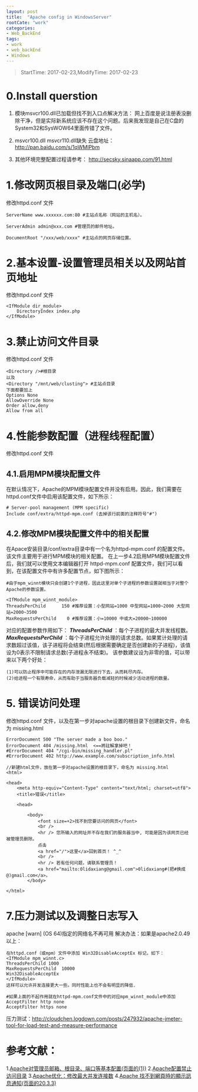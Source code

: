 ```yaml
---
layout: post
title:  "Apache config in WindowsServer"
rootCate: "work"
categories:
- Web_BackEnd
tags:
- work
- web_backEnd  
- Windows
---
```


> StartTime: 2017-02-23,ModifyTime: 2017-02-23

<!---more--->

# 0.Install querstion
1. 模块msvcr100.dll已加载但找不到入口点解决方法：
网上百度是说注册表没删除干净，但是实际新系统应该不存在这个问题。后来我发现是自己在C盘的System32和SysWOW64里面传错了文件。

2. msvcr100.dll   msvcr110.dll缺失
云盘地址：http://pan.baidu.com/s/1qWMlPbm

3. 其他环境完整配置过程请参考：
http://secsky.sinaapp.com/91.html

# 1.修改网页根目录及端口(必学)
修改httpd.conf 文件
```
ServerName www.xxxxxx.com:80 #主站点名称（网站的主机名）。

ServerAdmin admin@xxx.com #管理员的邮件地址。

DocumentRoot "/xxx/web/xxxx" #主站点的网页存储位置。
```
# 2.基本设置-设置管理员相关以及网站首页地址
修改httpd.conf 文件
```
<IfModule dir_module>
    DirectoryIndex index.php
</IfModule>
```
# 3.禁止访问文件目录
修改httpd.conf 文件
```
<Directory />#根目录
以及
<Directory "/mnt/web/clusting"> #主站点目录
下面都要加上
Options None
AllowOverride None
Order allow,deny
Allow from all
```
# 4.性能参数配置（进程线程配置）
修改httpd.conf 文件
## 4.1.启用MPM模块配置文件

在默认情况下，Apache的MPM模块配置文件并没有启用。因此，我们需要在httpd.conf文件中启用该配置文件，如下所示：
```
# Server-pool management (MPM specific)
Include conf/extra/httpd-mpm.conf (去掉该行前面的注释符号"#")
```
## 4.2.修改MPM模块配置文件中的相关配置
在Apace安装目录/conf/extra目录中有一个名为httpd-mpm.conf 的配置文件。该文件主要用于进行MPM模块的相关配置。
在上一步4.2启用MPM模块配置文件后，我们就可以使用文本编辑器打开 httpd-mpm.conf 配置文件，我们可以看到，在该配置文件中有许多<IfModule>配置节点，如下图所示：
```
#由于mpm_winnt模块只会创建1个子进程，因此这里对单个子进程的参数设置就相当于对整个Apache的参数设置。

<IfModule mpm_winnt_module>
ThreadsPerChild      150 #推荐设置：小型网站=1000 中型网站=1000~2000 大型网站=2000~3500
MaxRequestsPerChild    0 #推荐设置：小=10000 中或大=20000~100000
```
对应的配置参数作用如下：
***ThreadsPerChild*** ：每个子进程的最大并发线程数。
***MaxRequestsPerChild*** ：每个子进程允许处理的请求总数。如果累计处理的请求数超过该值，该子进程将会结束(然后根据需要确定是否创建新的子进程)，该值设为0表示不限制请求总数(子进程永不结束)。
该参数建议设为非零的值，可以带来以下两个好处：

	(1)可以防止程序中可能存在的内存泄漏无限进行下去，从而耗尽内存。
	(2)给进程一个有限寿命，从而有助于当服务器负载减轻的时候减少活动进程的数量。
# 5. 错误访问处理
修改httpd.conf 文件，以及在第一步对apache设置的根目录下创建新文件，命名为 missing.html
```
ErrorDocument 500 "The server made a boo boo."
ErrorDocument 404 /missing.html  <==將註解拿掉吧！
#ErrorDocument 404 "/cgi-bin/missing_handler.pl"
#ErrorDocument 402 http://www.example.com/subscription_info.html
```

```
//新建html文件，放在第一步对apache设置的根目录下，命名为 missing.html
<html>

<head>
    <meta http-equiv="Content-Type" content="text/html; charset=utf8">
    <title>错误</title>

    <head>

        <body>
            <font size=+2>找不到您要访问的网页</font>
            <br />
            <hr /> 您所输入的网址并不存在我们的服务器当中, 可能是因为该网页已经被管理员删除。
            点击
            <a href="/">这里</a>回到首页！ ^_^
            <br />
            <hr /> 若有任何问题，请联系管理员！
            <a href="mailto:0lidaxiang@gmail.com">0lidaxiang#(把#换成@)gmail.com</a>。
        </body>

</html>
```
# 7.压力测试以及调整日志写入
apache [warn] (OS 64)指定的网络名不再可用
解决办法：如果是apache2.0.49以上：
```
在httpd.conf（或mpm）文件中添加 Win32DisableAcceptEx 标记，如下：
<IfModule mpm_winnt.c>
ThreadsPerChild 1000
MaxRequestsPerChild  10000
Win32DisableAcceptEx
</IfModule>
这样可以允许并发连接更大一些。同时性能上也不会有明显的降低.
```
```
#如果上面的不起作用就在httpd-mpm.conf文件中的对应mpm_winnt_module中添加
AcceptFilter http none
AcceptFilter https none
```
压力测试：http://cloudchen.logdown.com/posts/247932/apache-jmeter-tool-for-load-test-and-measure-performance

# 参考文献：
1.[Apache对管理员邮箱、根目录、端口等基本配置(页面的(1))](http://liudaoru.iteye.com/blog/336338)
2.[Apache配置禁止访问目录](http://www.daixiaorui.com/read/44.html)
3.[Apache优化：修改最大并发连接数](http://www.365mini.com/page/apache-concurrency-configuration.htm)
4.[Apache 找不到網頁時的顯示訊息通知(页面的20.3.3)](http://cn.linux.vbird.org/linux_server/0360apache.php)
